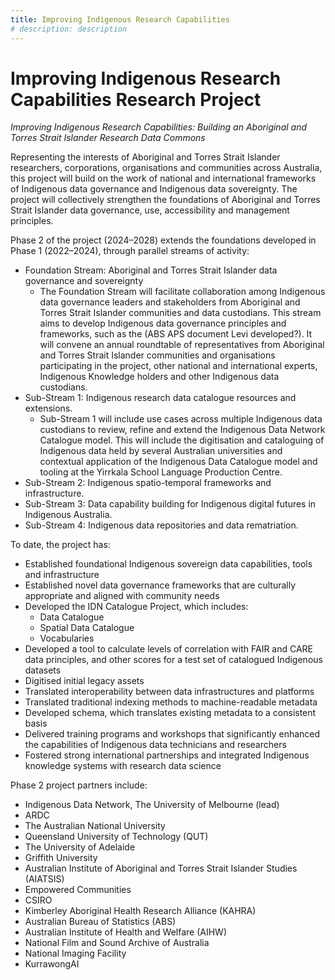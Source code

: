 ```yaml
---
title: Improving Indigenous Research Capabilities
# description: description
---
```


# Improving Indigenous Research Capabilities Research Project
_Improving Indigenous Research Capabilities: Building an Aboriginal and Torres Strait Islander Research Data Commons_

Representing the interests of Aboriginal and Torres Strait Islander researchers, corporations, organisations and communities across Australia, this project will build on the work of national and international frameworks of Indigenous data governance and Indigenous data sovereignty. The project will collectively strengthen the foundations of Aboriginal and Torres Strait Islander data governance, use, accessibility and management principles. 

Phase 2 of the project (2024–2028) extends the foundations developed in Phase 1 (2022–2024), through parallel streams of activity:

- Foundation Stream: Aboriginal and Torres Strait Islander data governance and sovereignty
    - The Foundation Stream will facilitate collaboration among Indigenous data governance leaders and stakeholders from Aboriginal and Torres Strait Islander communities and data custodians. This stream aims to develop Indigenous data governance principles and frameworks, such as the (ABS APS document Levi developed?). It will convene an annual roundtable of representatives from Aboriginal and Torres Strait Islander communities and organisations participating in the project, other national and international experts, Indigenous Knowledge holders and other Indigenous data custodians.
- Sub-Stream 1: Indigenous research data catalogue resources and extensions. 
    - Sub-Stream 1 will include use cases across multiple Indigenous data custodians to review, refine and extend the Indigenous Data Network Catalogue model. This will include the digitisation and cataloguing of Indigenous data held by several Australian universities and contextual application of the Indigenous Data Catalogue model and tooling at the Yirrkala School Language Production Centre. 
- Sub-Stream 2: Indigenous spatio-temporal frameworks and infrastructure. 
- Sub-Stream 3: Data capability building for Indigenous digital futures in Indigenous Australia. 
- Sub-Stream 4: Indigenous data repositories and data rematriation.

To date, the project has: 
- Established foundational Indigenous sovereign data capabilities, tools and infrastructure 
- Established novel data governance frameworks that are culturally appropriate and aligned with community needs  
- Developed the IDN Catalogue Project, which includes: 
    - Data Catalogue 
    - Spatial Data Catalogue 
    - Vocabularies 
- Developed a tool to calculate levels of correlation with FAIR and CARE data principles, and other scores for a test set of catalogued Indigenous datasets 
- Digitised initial legacy assets 
- Translated interoperability between data infrastructures and platforms 
- Translated traditional indexing methods to machine-readable metadata 
- Developed schema, which translates existing metadata to a consistent basis 
- Delivered training programs and workshops that significantly enhanced the capabilities of Indigenous data technicians and researchers 
- Fostered strong international partnerships and integrated Indigenous knowledge systems with research data science

Phase 2 project partners include:
- Indigenous Data Network, The University of Melbourne (lead) 
- ARDC 
- The Australian National University 
- Queensland University of Technology (QUT) 
- The University of Adelaide 
- Griffith University 
- Australian Institute of Aboriginal and Torres Strait Islander Studies (AIATSIS) 
- Empowered Communities 
- CSIRO 
- Kimberley Aboriginal Health Research Alliance (KAHRA) 
- Australian Bureau of Statistics (ABS) 
- Australian Institute of Health and Welfare (AIHW) 
- National Film and Sound Archive of Australia 
- National Imaging Facility 
- KurrawongAI
